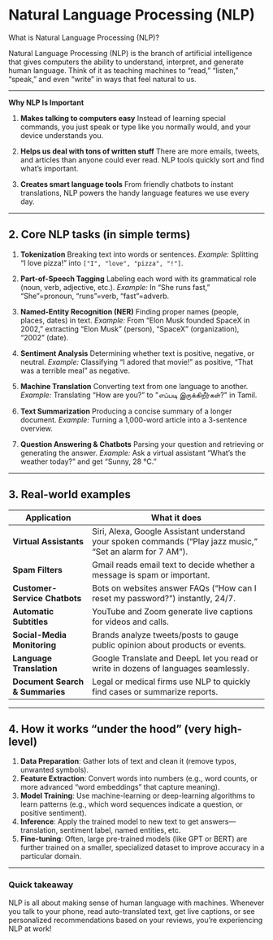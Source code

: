 # Natural Language Processing (NLP)

What is Natural Language Processing (NLP)?

Natural Language Processing (NLP) is the branch of artificial intelligence that gives computers the ability to understand, interpret, and generate human language. Think of it as teaching machines to “read,” “listen,” “speak,” and even “write” in ways that feel natural to us.

---

**Why NLP Is Important**

1. **Makes talking to computers easy**
   Instead of learning special commands, you just speak or type like you normally would, and your device understands you.

2. **Helps us deal with tons of written stuff**
   There are more emails, tweets, and articles than anyone could ever read. NLP tools quickly sort and find what’s important.

3. **Creates smart language tools**
   From friendly chatbots to instant translations, NLP powers the handy language features we use every day.


---

## 2. Core NLP tasks (in simple terms)

1. **Tokenization**
   Breaking text into words or sentences.
   *Example:* Splitting “I love pizza!” into `["I", "love", "pizza", "!"]`.

2. **Part-of-Speech Tagging**
   Labeling each word with its grammatical role (noun, verb, adjective, etc.).
   *Example:* In “She runs fast,” “She”=pronoun, “runs”=verb, “fast”=adverb.

3. **Named-Entity Recognition (NER)**
   Finding proper names (people, places, dates) in text.
   *Example:* From “Elon Musk founded SpaceX in 2002,” extracting “Elon Musk” (person), “SpaceX” (organization), “2002” (date).

4. **Sentiment Analysis**
   Determining whether text is positive, negative, or neutral.
   *Example:* Classifying “I adored that movie!” as positive, “That was a terrible meal” as negative.

5. **Machine Translation**
   Converting text from one language to another.
   *Example:* Translating “How are you?” to "எப்படி இருக்கிறீர்கள்?" in Tamil.

6. **Text Summarization**
   Producing a concise summary of a longer document.
   *Example:* Turning a 1,000-word article into a 3-sentence overview.

7. **Question Answering & Chatbots**
   Parsing your question and retrieving or generating the answer.
   *Example:* Ask a virtual assistant “What’s the weather today?” and get “Sunny, 28 °C.”

---

## 3. Real-world examples

| **Application**                 | **What it does**                                                                                            |
| ------------------------------- | ----------------------------------------------------------------------------------------------------------- |
| **Virtual Assistants**          | Siri, Alexa, Google Assistant understand your spoken commands (“Play jazz music,” “Set an alarm for 7 AM”). |
| **Spam Filters**                | Gmail reads email text to decide whether a message is spam or important.                                    |
| **Customer-Service Chatbots**   | Bots on websites answer FAQs (“How can I reset my password?”) instantly, 24/7.                              |
| **Automatic Subtitles**         | YouTube and Zoom generate live captions for videos and calls.                                               |
| **Social-Media Monitoring**     | Brands analyze tweets/posts to gauge public opinion about products or events.                               |
| **Language Translation**        | Google Translate and DeepL let you read or write in dozens of languages seamlessly.                         |
| **Document Search & Summaries** | Legal or medical firms use NLP to quickly find cases or summarize reports.                                  |

---

## 4. How it works “under the hood” (very high-level)

1. **Data Preparation**: Gather lots of text and clean it (remove typos, unwanted symbols).
2. **Feature Extraction**: Convert words into numbers (e.g., word counts, or more advanced “word embeddings” that capture meaning).
3. **Model Training**: Use machine-learning or deep-learning algorithms to learn patterns (e.g., which word sequences indicate a question, or positive sentiment).
4. **Inference**: Apply the trained model to new text to get answers—translation, sentiment label, named entities, etc.
5. **Fine-tuning**: Often, large pre-trained models (like GPT or BERT) are further trained on a smaller, specialized dataset to improve accuracy in a particular domain.

---

### Quick takeaway

NLP is all about making sense of human language with machines. Whenever you talk to your phone, read auto-translated text, get live captions, or see personalized recommendations based on your reviews, you’re experiencing NLP at work!
